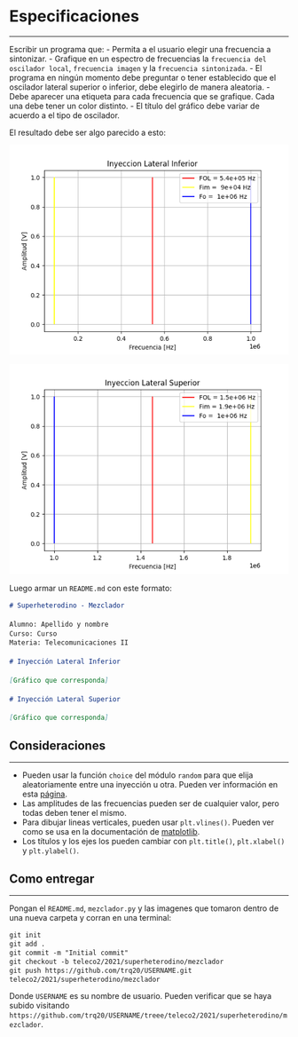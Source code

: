 # Especificaciones
---
Escribir un programa que:
    - Permita a el usuario elegir una frecuencia a sintonizar.
    - Grafique en un espectro de frecuencias la `frecuencia del oscilador local`, `frecuencia imagen` y la `frecuencia sintonizada`.
    - El programa en ningún momento debe preguntar o tener establecido que el oscilador lateral superior o inferior, debe elegirlo de manera aleatoria.
    - Debe aparecer una etiqueta para cada frecuencia que se grafique. Cada una debe tener un color distinto.
    - El título del gráfico debe variar de acuerdo a el tipo de oscilador.

El resultado debe ser algo parecido a esto:

![ILI](./inferior.png)

![ILS](./superior.png)

Luego armar un `README.md` con este formato:

```markdown
# Superheterodino - Mezclador

Alumno: Apellido y nombre
Curso: Curso
Materia: Telecomunicaciones II

# Inyección Lateral Inferior

[Gráfico que corresponda]

# Inyección Lateral Superior

[Gráfico que corresponda]

```

## Consideraciones
---
- Pueden usar la función `choice` del módulo `random` para que elija aleatoriamente entre una inyección u otra. Pueden ver información en esta [página](https://www.w3schools.com/python/ref_random_choice.asp).
- Las amplitudes de las frecuencias pueden ser de cualquier valor, pero todas deben tener el mismo.
- Para dibujar lineas verticales, pueden usar `plt.vlines()`. Pueden ver como se usa en la documentación de [matplotlib](https://matplotlib.org/stable/api/_as_gen/matplotlib.pyplot.vlines.html).
- Los títulos y los ejes los pueden cambiar con `plt.title()`, `plt.xlabel()` y `plt.ylabel()`.

## Como entregar
---

Pongan el `README.md`, `mezclador.py` y las imagenes que tomaron dentro de una nueva carpeta y corran en una terminal:

```
git init
git add .
git commit -m "Initial commit"
git checkout -b teleco2/2021/superheterodino/mezclador
git push https://github.com/trq20/USERNAME.git teleco2/2021/superheterodino/mezclador
```

Donde `USERNAME` es su nombre de usuario. Pueden verificar que se haya subido visitando `https://github.com/trq20/USERNAME/treee/teleco2/2021/superheterodino/mezclador`.
